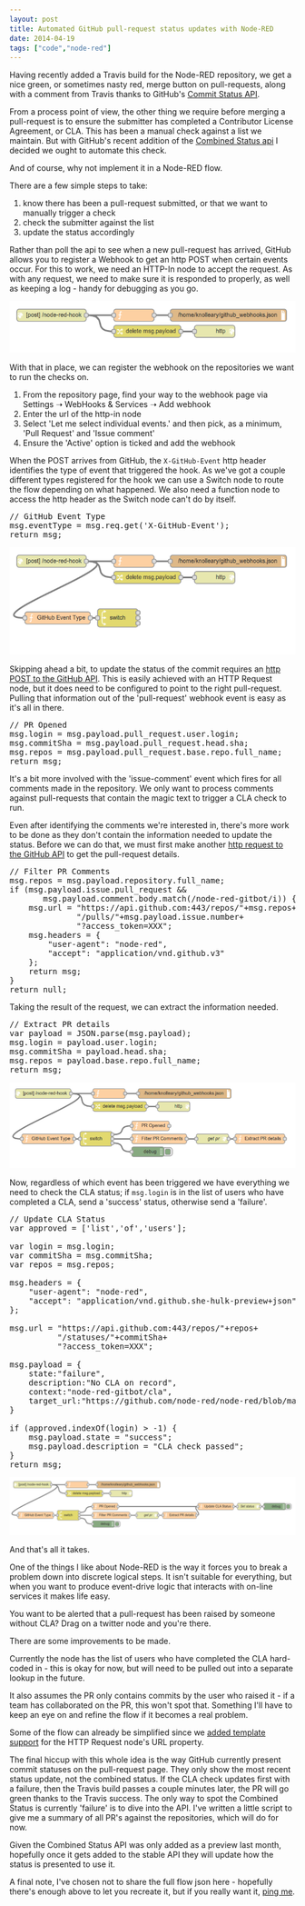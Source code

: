 ```yaml
---
layout: post
title: Automated GitHub pull-request status updates with Node-RED
date: 2014-04-19
tags: ["code","node-red"]
---
```


Having recently added a Travis build for the Node-RED repository, we get a nice green, or sometimes nasty red, merge button on pull-requests, along with a comment from Travis thanks to GitHub's [Commit Status API](https://github.com/blog/1227-commit-status-api).

From a process point of view, the other thing we require before merging a pull-request is to ensure the submitter has completed a Contributor License Agreement, or CLA. This has been a manual check against a list we maintain. But with GitHub's recent addition of the [Combined Status api](https://developer.github.com/changes/2014-03-27-combined-status-api/) I decided we ought to automate this check.

And of course, why not implement it in a Node-RED flow.

There are a few simple steps to take:

1.  know there has been a pull-request submitted, or that we want to manually trigger a check
2.  check the submitter against the list
3.  update the status accordingly

Rather than poll the api to see when a new pull-request has arrived, GitHub allows you to register a Webhook to get an http POST when certain events occur. For this to work, we need an HTTP-In node to accept the request. As with any request, we need to make sure it is responded to properly, as well as keeping a log - handy for debugging as you go.

![nr-gh-flow-1](/blog/content/2014/04/nr-gh-flow-1.png)

With that in place, we can register the webhook on the repositories we want to run the checks on.

1.  From the repository page, find your way to the webhook page via Settings &#10141; WebHooks & Services &#10141; Add webhook
2.  Enter the url of the http-in node
3.  Select 'Let me select individual events.' and then pick, as a minimum, 'Pull Request' and 'Issue comment'
4.  Ensure the 'Active' option is ticked and add the webhook

When the POST arrives from GitHub, the `X-GitHub-Event` http header identifies the type of event that triggered the hook. As we've got a couple different types registered for the hook we can use a Switch node to route the flow depending on what happened. We also need a function node to access the http header as the Switch node can't do by itself.

<pre>
// GitHub Event Type
msg.eventType = msg.req.get('X-GitHub-Event');
return msg;
</pre>

![nr-gh-flow-2](/blog/content/2014/04/nr-gh-flow-2.png)

Skipping ahead a bit, to update the status of the commit requires an [http POST to the GitHub API](https://developer.github.com/v3/repos/statuses/#create-a-status). This is easily achieved with an HTTP Request node, but it does need to be configured to point to the right pull-request. Pulling that information out of the 'pull-request' webhook event is easy as it's all in there.

<pre>
// PR Opened
msg.login = msg.payload.pull_request.user.login;
msg.commitSha = msg.payload.pull_request.head.sha;
msg.repos = msg.payload.pull_request.base.repo.full_name;
return msg;
</pre>

It's a bit more involved with the 'issue-comment' event which fires for all comments made in the repository. We only want to process comments against pull-requests that contain the magic text to trigger a CLA check to run.

Even after identifying the comments we're interested in, there's more work to be done as they don't contain the information needed to update the status. Before we can do that, we must first make another [http request to the GitHub API](https://developer.github.com/v3/pulls/#get-a-single-pull-request) to get the pull-request details.

<pre>
// Filter PR Comments
msg.repos = msg.payload.repository.full_name;
if (msg.payload.issue.pull_request &&
       msg.payload.comment.body.match(/node-red-gitbot/i)) {
    msg.url = "https://api.github.com:443/repos/"+msg.repos+
              "/pulls/"+msg.payload.issue.number+
              "?access_token=XXX";
    msg.headers = {
        "user-agent": "node-red",
	    "accept": "application/vnd.github.v3"
    };
    return msg;
}
return null;
</pre>

Taking the result of the request, we can extract the information needed.

<pre>
// Extract PR details
var payload = JSON.parse(msg.payload);
msg.login = payload.user.login;
msg.commitSha = payload.head.sha;
msg.repos = payload.base.repo.full_name;
return msg;
</pre>

![nr-gh-flow-4](/blog/content/2014/04/nr-gh-flow-4.png)

Now, regardless of which event has been triggered we have everything we need to check the CLA status; if `msg.login` is in the list of users who have completed a CLA, send a 'success' status, otherwise send a 'failure'.

<pre>
// Update CLA Status
var approved = ['list','of','users'];

var login = msg.login;
var commitSha = msg.commitSha;
var repos = msg.repos;

msg.headers = {
	"user-agent": "node-red",
	"accept": "application/vnd.github.she-hulk-preview+json"
};

msg.url = "https://api.github.com:443/repos/"+repos+
          "/statuses/"+commitSha+
          "?access_token=XXX";

msg.payload = {
    state:"failure",
    description:"No CLA on record",
    context:"node-red-gitbot/cla",
    target_url:"https://github.com/node-red/node-red/blob/master/CONTRIBUTING.md#contributor-license-aggreement"
}

if (approved.indexOf(login) > -1) {
    msg.payload.state = "success";
    msg.payload.description = "CLA check passed";
}
return msg;
</pre>

![nr-gh-flow-3](/blog/content/2014/04/nr-gh-flow-3.png)

And that's all it takes.

One of the things I like about Node-RED is the way it forces you to break a problem down into discrete logical steps. It isn't suitable for everything, but when you want to produce event-drive logic that interacts with on-line services it makes life easy.

You want to be alerted that a pull-request has been raised by someone without CLA? Drag on a twitter node and you're there.

There are some improvements to be made.

Currently the node has the list of users who have completed the CLA hard-coded in - this is okay for now, but will need to be pulled out into a separate lookup in the future.

It also assumes the PR only contains commits by the user who raised it - if a team has collaborated on the PR, this won't spot that. Something I'll have to keep an eye on and refine the flow if it becomes a real problem.

Some of the flow can already be simplified since we [added template support](http://blog.nodered.org/2014/04/16/version-0-7-0-released/#deprecatinghttpget) for the HTTP Request node's URL property.

The final hiccup with this whole idea is the way GitHub currently present commit statuses on the pull-request page. They only show the most recent status update, not the combined status. If the CLA check updates first with a failure, then the Travis build passes a couple minutes later, the PR will go green thanks to the Travis success. The only way to spot the Combined Status is currently 'failure' is to dive into the API. I've written a little script to give me a summary of all PR's against the repositories, which will do for now.

Given the Combined Status API was only added as a preview last month, hopefully once it gets added to the stable API they will update how the status is presented to use it.

A final note, I've chosen not to share the full flow json here - hopefully there's enough above to let you recreate it, but if you really want it, [ping me](http://twitter.com/knolleary).
